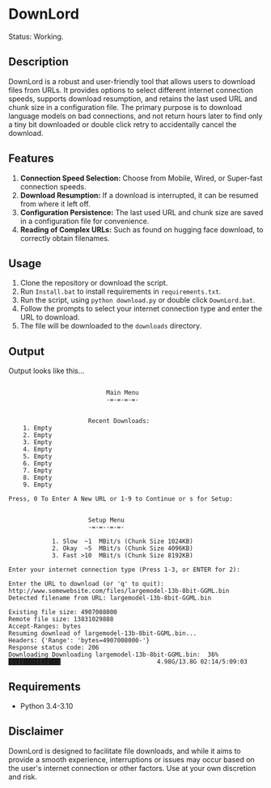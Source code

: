 # DownLord
Status: Working.

## Description

DownLord is a robust and user-friendly tool that allows users to download files from URLs. It provides options to select different internet connection speeds, supports download resumption, and retains the last used URL and chunk size in a configuration file. The primary purpose is to download language models on bad connections, and not return hours later to find only a tiny bit downloaded or double click retry to accidentally cancel the download.

## Features

1. **Connection Speed Selection:** Choose from Mobile, Wired, or Super-fast connection speeds.
2. **Download Resumption:** If a download is interrupted, it can be resumed from where it left off.
3. **Configuration Persistence:** The last used URL and chunk size are saved in a configuration file for convenience.
4. **Reading of Complex URLs:** Such as found on hugging face download, to correctly obtain filenames.

## Usage

1. Clone the repository or download the script.
2. Run `Install.bat` to install requirements in `requirements.txt`.
3. Run the script, using `python download.py` or double click `DownLord.bat`.
4. Follow the prompts to select your internet connection type and enter the URL to download.
5. The file will be downloaded to the `downloads` directory.

## Output

Output looks like this...

```

                           Main Menu
                           -=-=-=-=-


                      Recent Downloads:
    1. Empty
    2. Empty
    3. Empty
    4. Empty
    5. Empty
    6. Empty
    7. Empty
    8. Empty
    9. Empty

Press, 0 To Enter A New URL or 1-9 to Continue or s for Setup:

```
```

                      Setup Menu
                      -=-=--=-=-

            1. Slow  ~1  MBit/s (Chunk Size 1024KB)
            2. Okay  ~5  MBit/s (Chunk Size 4096KB)
            3. Fast >10  MBit/s (Chunk Size 8192KB)

Enter your internet connection type (Press 1-3, or ENTER for 2):

```
```
Enter the URL to download (or 'q' to quit): http://www.somewebsite.com/files/largemodel-13b-8bit-GGML.bin
Detected filename from URL: largemodel-13b-8bit-GGML.bin

Existing file size: 4907008000
Remote file size: 13831029888
Accept-Ranges: bytes
Resuming download of largemodel-13b-8bit-GGML.bin...
Headers: {'Range': 'bytes=4907008000-'}
Response status code: 206
Downloading Downloading largemodel-13b-8bit-GGML.bin:  36% ██████████████▍                          4.98G/13.8G 02:14/5:09:03
```
## Requirements

- Python 3.4-3.10

## Disclaimer

DownLord is designed to facilitate file downloads, and while it aims to provide a smooth experience, interruptions or issues may occur based on the user's internet connection or other factors. Use at your own discretion and risk.
